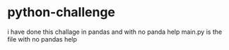 # python-challenge
i have done this challage in pandas and with no panda help
main.py is the file with no pandas help
